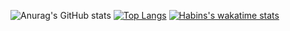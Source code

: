 ![Anurag's GitHub stats](https://github-readme-stats-git-masterrstaa-rickstaa.vercel.app/api?username=habinkim&show_icons=true&theme=radical)
[![Top Langs](https://github-readme-stats-git-masterrstaa-rickstaa.vercel.app/api/top-langs/?username=habinkim&layout=compact)](https://github.com/anuraghazra/github-readme-stats)
[![Habins's wakatime stats](https://github-readme-stats.vercel.app/api/wakatime?username=habin&layout=compact)](https://github.com/anuraghazra/github-readme-stats)

